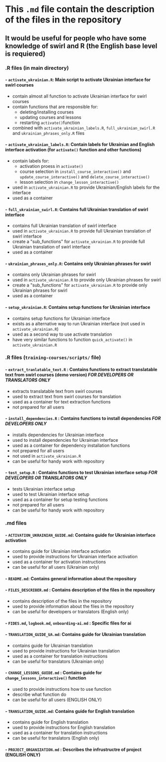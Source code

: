 # This `.md` file contain the description of the files in the repository

## It would be useful for people who have some knowledge of swirl and R (the English base level is requiered)

### .R files (in main directory)

#### - `activate_ukrainian.R`: Main script to activate Ukrainian interface for swirl courses
 - contain almost all function to activate Ukrainian interface for swirl courses 
 - contain functions that are responsible for:
   - deleting/installing courses
   - updating courses and lessons
   - restarting `activate()`function 
 - combined with `activate_ukrainian_labels.R`, `full_ukrainian_swirl.R` and `ukrainian_phrases_only.R` files
 
 
#### - `activate_ukrainian_labels.R`: Contain labels for Ukrainian and English interface activation (for `activate()` function and other functions)
 - contain labels for:
   - activation proess in `activate()`
   - course selection in `install_course_interactive()` and `update_course_interactive()` and `delete_course_interactive()`
   - lesson selection in `change_lesson_interactive()`
 - used in `activate_ukrainian.R` to provide Ukrainian/English labels for the interface
 - used as a container 

#### - `full_ukrainian_swirl.R`: Contains full Ukrainian translation of swirl interface
 - contains full Ukrainian translation of swirl interface
 - used in `activate_ukrainian.R` to provide full Ukrainian translation of swirl interface
 - create a "sub_functions" for `activate_ukrainian.R` to provide full Ukrainian translation of swirl interface
 - used as a container
 
#### - `ukrainian_phrases_only.R`: Contains only Ukrainian phrases for swirl
 - contains only Ukrainian phrases for swirl
 - used in `activate_ukrainian.R` to provide only Ukrainian phrases for swirl
 - create a "sub_functions" for `activate_ukrainian.R` to provide only Ukrainian phrases for swirl
 - used as a container
 
#### - `setup_ukrainian.R`: Contains setup functions for Ukrainian interface 
 - contains setup functions for Ukrainian interface
 - exists as a alternative way to run Ukrainian interface (not used in `activate_ukrainian.R`)
 - used as a second way to use activate translation 
 - have very similar functions to function `quick_activate()` in `activate_ukrainian.R`

### .R files (`training-courses/scripts/` file)

#### - `extract_tranlatable_text.R` : Contains functions to extract translatable text from swirl courses (demo version)  ***FOR DEVELOPERS OR TRANSLATORS ONLY***
 - extracts translatable text from swirl courses
 - used to extract text from swirl courses for translation
 - used as a container for text extraction functions
 - not prepared for all users
 
#### - `install_dependencies.R` : Contains functions to install dependencies ***FOR DEVELOPERS ONLY***
 - installs dependencies for Ukrainian interface
 - used to install dependencies for Ukrainian interface
 - used as a container for dependency installation functions
 - not prepared for all users
 - not used in `activate_ukrainian.R`
 - can be useful for handy work with repository
 
#### - `test_setup.R` : Contains functions to test Ukrainian interface setup ***FOR DEVELOPERS OR TRANSLATORS ONLY***
 - tests Ukrainian interface setup
 - used to test Ukrainian interface setup
 - used as a container for setup testing functions
 - not prepared for all users
 - can be useful for handy work with repository
 
 
### .md files 

#### - `ACTIVATION_UKRAINIAN_GUIDE.md`: Contains guide for Ukrainian interface activation
 - contains guide for Ukrainian interface activation
 - used to provide instructions for Ukrainian interface activation
 - used as a container for activation instructions 
 - can be useful for all users (Ukrainian only)
 
#### - `README.md`: Contains general information about the repository

#### - `FILES_DESCRIBER.md` : Contains description of the files in the repository
 - contains description of the files in the repository
 - used to provide information about the files in the repository
 - can be useful for developers or translators (English only)
 
#### - `FIDES.md`, `logbook.md`, `onboarding-ai.md` : Specific files for ai 

 
#### - `TRANSLATION_GUIDE_UA.md`: Contains guide for Ukrainian translation
 - contains guide for Ukrainian translation
 - used to provide instructions for Ukrainian translation
 - used as a container for translation instructions 
 - can be useful for translators (Ukrainian only)

#### -  `CHANGE_LESSONS_GUIDE.md` : Contains guide for `change_lessons_interactive()` function
 - used to provide instructions how to use function
 - describe what function do
 - can be useful for all users (ENGLISH ONLY)
 
#### - `TRANSLATION_GUIDE.md`: Contains guide for English translation
- contains guide for English translation
 - used to provide instructions for English translation
 - used as a container for translation instructions 
 - can be useful for translators (English only)
 
#### - `PROJECT_ORGANIZATION.md` : Describes the infrustructre of project (ENGLISH ONLY)
